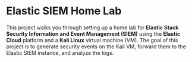 
# Elastic SIEM Home Lab

This project walks you through setting up a home lab for **Elastic Stack Security Information and Event Management (SIEM)** using the **Elastic Cloud** platform and a **Kali Linux** virtual machine (VM). The goal of this project is to generate security events on the Kali VM, forward them to the Elastic SIEM instance, and analyze the logs.


